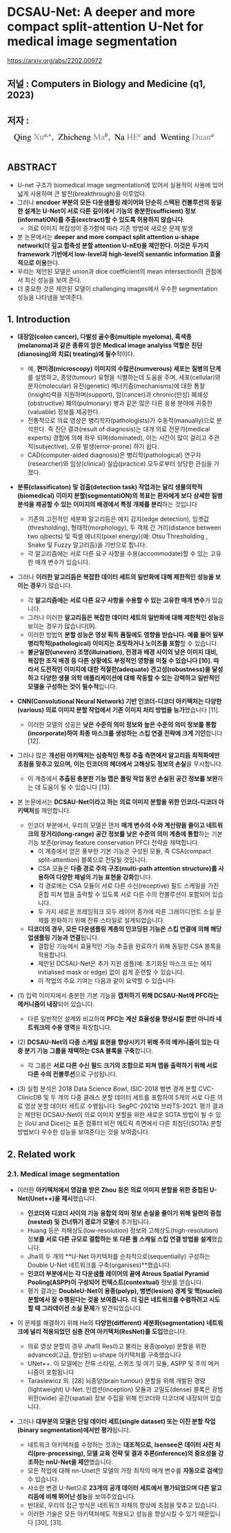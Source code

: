 # DCSAU-Net: A deeper and more compact split-attention U-Net for medical image segmentation

https://arxiv.org/abs/2202.00972

## 저널 :  Computers in Biology and Medicine (q1, 2023)
## 저자 : ![Alt text](image.png)

## ABSTRACT

- U-net 구조가 biomedical image segmentation에 있어서 실용적이 사용에 있어 넓게 사용하며 큰 발전(breakthrough)을 이루었다. 
- 그러나 **encdoer 부분의 모든 다운샘플링 레이어와 단순히 스택된 컨볼루션의 동일한 설계는 U-Net이 서로 다른 깊이에서 기능의 충분한(sufficient) 정보(informatiON)를 추출(exctract)할 수 있도록 허용하지 않습니다**.
  - 의료 이미지 복잡성이 증가함에 따라 기존 방법에 새로운 문제 발생
- 본 논문에서는 **deeper and more compact split attention u-shape network(더 깊고 합축성 분할 attention U-nEt)을 제안한다. 이것은 두가지 framework 기반에서 low-level과 high-level의 semantic information 효율적으로 이용**한다.
- 우리는 제안된 모델은 union과 dice coefficient의 mean intersection의 관점에서 최신 성능을 보여 준다.
- 더 중요한 것은 제안된 모델이 challenging images에서 우수한 segmentation 성능을 나타냄을 보여준다.


## 1. Introduction

- **대장암(colon cancer), 다발성 골수종(multiple myeloma), 흑색종(melanoma)과 같은 종류의 암은 Medical image analyiss 역할은 진단(dianosing)와 치료( treating)에 필수**적이다. 
	- 예, **현미경(microscopy) 이미지의 수많은(numverous) 세포는 질병의 단계**를 설명하고, 종양(tumour) 유형을 식별하는데  도움을 주며, 세포(cellular)와 분자(molecular) 유전(genetic) 메너키즘(mechanisms)에 대한 통찰(insight)력을 지원하며(support), 암(cancer)과 chronic(만성) 폐쇄성(obstructive) 폐의(pulmonary) 병과 같은 많은 다른 응용 분야에 귀중한(valuable) 정보를 제공한다.
	- 전통적으로 의료 영상은 병리학자(pathologists)가 수동적(manually)으로 분석한다. 즉 진단 결과(result of diagnosis)는 대개 의료 전문가(medical experts) 경험에 의해 좌우 되며(dominated), 이는 시간이 많이 걸리고 주관적(subjective), 오류 발생(error-prone) 하기 쉽다.
	- CAD(computer-aided diagnosis)은 병리학(pathological) 연구자(researcher)와 임상(clinical) 실습(practice) 모두로부터 상당한 관심을 가졌다. 
- **분류(classificaton) 및 검출(detection task) 작업과는 달리 생물의학적(biomedical) 이미지 분할(segmentatiON)의 목표는 환자에게 보다 상세한 질병 분석을 제공할 수 있는 이미지의 배경에서 특정 개체를 분리**하는 것입니다
	- 기존의 고전적인 세분화 알고리듬은 에지 감지(edge detection), 임곗값(thresholding), 형태학(morphology), 두 객체 간 거리(distance between two ojbects) 및 픽셀 에너지(pixel energy)(예: Otsu Thresholding , Snake 및 Fuzzy 알고리듬)을 기반으로 합니다. 
	- 각 알고리즘에는 서로 다른 요구 사항을 수용(accommodate)할 수 있는 고유한 매개 변수가 있습니다. 
- 그러나 **이러한 알고리듬은 복잡한 데이터 세트의 일반화에 대해 제한적인 성능을 보이는 경우**가 많습니다.
	- 각 **알고리즘에는 서로 다른 요구 사항을 수용할 수 있는 고유한 매개 변수**가 있습니다. 
	- 그러나 이러한 **알고리듬은 복잡한 데이터 세트의 일반화에 대해 제한적인 성능**을 보이는 경우가 많습니다[9]. 
	- 이러한 방법의 **분할 성능은 영상 획득 품질에도 영향을 받습니다. 예를 들어 일부 병리학적(pathological) 이미지는 흐릿하거나 노이즈를 포함**할 수 있습니다. 
	- **불균일한(uneven) 조명(illuination), 전경과 배경 사이의 낮은 이미지 대비, 복잡한 조직 배경 등 다른 상황에도 부정적인 영향을 미칠 수 있습니다 [10]. 따라서 도전적인 이미지에 대한 적절한(adequate) 견고성(robustness)을 달성하고 다양한 생물 의학 애플리케이션에 대해 작동할 수 있는 강력하고 일반적인 모델을 구성하는 것이 필수적**입니다.

- **CNN(Convolutional Neural Network) 기반 인코더-디코더 아키텍처는 다양한(various) 의료 이미지 분할 작업에서 기존 이미지 처리 방법을 능가**했습니다 [11]. 
	- 이러한 모델의 성공은 **낮은 수준의 의미 정보와 높은 수준의 의미 정보를 통합(incorporate)하여 최종 마스크를 생성하는 스킵 연결 전략에 크게 기인**합니다 [12].
- 그러나 많은 **개선된 아키텍처는 심층적인 특징 추출 측면에서 알고리듬 최적화에만 초점을 맞추고 있으며, 이는 인코더의 헤더에서 고해상도 정보의 손실**을 무시합니다. 
	- 이 계층에서 **추출된 충분한 기능 맵은 풀링 작업 동안 손실된 공간 정보를 보완**하는 데 도움이 될 수 있습니다 [13].

- 본 논문에서는 **DCSAU-Net이라고 하는 의료 이미지 분할을 위한 인코더-디코더 아키텍처**를 제안합니다. 
	- 인코더 부분에서, 우리의 모델은 먼저 **매개 변수의 수와 계산량을 줄이고 네트워크의 장거리(long-range) 공간 정보를 낮은 수준의 의미 계층에 통합**하는 기본 기능 보존(primay feature conservation PFC) 전략을 채택합니다.
		- 이 계층에서 얻은 풍부한 기본 기능은 구성된 모듈, 즉 CSA(compact split-attention) 블록으로 전달될 것입니다. 
		- CSA 모듈은 **다중 경로 주의 구조(multi-path attention structure)를 사용하여 다양한 채널의 기능 표현을 강화**합니다.
		- 각 경로에는 CSA 모듈이 서로 다른 수신(receptive) 필드 스케일을 가진 혼합 피쳐 맵을 출력할 수 있도록 서로 다른 수의 컨볼루션이 포함되어 있습니다. 
		- 두 가지 새로운 프레임워크 모두 레이어 증가에 따른 그레이디언트 소실 문제를 완화하기 위해 잔류 스타일로 설계되었습니다.
	- **디코더의 경우, 모든 다운샘플링 계층의 인코딩된 기능은 스킵 연결에 의해 해당 업샘플링 기능과 연결**됩니다. 
		- 결합된 기능에서 효율적인 기능 추출을 완료하기 위해 동일한 CSA 블록을 적용합니다. 
		- 제안된 DCSAU-Net은 추가 지원 샘플(예: 초기화된 마스크 또는 에지 initialised mask or edge) 없이 쉽게 훈련할 수 있습니다.
		-  이 작업의 주요 기여는 다음과 같이 요약할 수 있습니다:

- (1) 입력 이미지에서 충분한 기본 기능을 **캡처하기 위해 DCSAU-Net에 PFC라는 메커니즘이 내장**되어 있습니다. 
	- 다른 일반적인 설계와 비교하여 **PFC는 계산 효율성을 향상시킬 뿐만 아니라 네트워크의 수용 영역**을 확장합니다.
- (2) **DCSAU-Net의 다중 스케일 표현을 향상시키기 위해 주의 메커니즘이 있는 다중 분기 기능 그룹을 채택하는 CSA 블록을 구축**합니다.
	-  각 그룹은 **서로 다른 수신 필드 크기의 조합으로 피쳐 맵을 출력하기 위해 서로 다른 수의 컨볼루션**으로 구성됩니다.
- (3) 실험 분석은 2018 Data Science Bowl, ISIC-2018 병변 경계 분할 CVC-ClinicDB  및 두 개의 다중 클래스 분할 데이터 세트를 포함하여 5개의 서로 다른 의료 영상 분할 데이터 세트로 수행됩니다: SegPC-2021와 브라TS-2021. 평가 결과는 제안된 DCSAU-Net이 의료 이미지 분할을 위한 새로운 SOTA 방법이 될 수 있는 (IoU and Dice)는 표준 컴퓨터 비전 메트릭 측면에서 다른 최첨단(SOTA) 분할 방법보다 우수한 성능을 보여준다는 것을 보여줍니다.

## 2. Related work

### 2.1. Medical image segmentation

- 이러한 **아키텍처에서 영감을 받은 Zhou 등은 의료 이미지 분할을 위한 중첩된 U-Net(Unet++)을 제시**했습니다. 
	- **인코더와 디코더 사이의 기능 융합의 의미 정보 손실을 줄이기 위해 일련의 중첩(nested) 및 건너뛰기 경로가 모델**에 추가됩니다. 
	- Huang 등은 저해상도(low-resolution) 정보와 고해상도(high-resolution) 정**보를 서로 다른 규모로 결합하는 또 다른 풀 스케일 스킵 연결 방법을 설계**했습니다.
	- Jha의 두 개의 **U-Net 아키텍처를 순차적으로(sequentially) 구성하는 Double U-Net 네트워크를 구축(organises)**했습니다. 
	- **인코더 부분에서는 각 다운샘플 레이어의 끝에 Atrous Spatial Pyramid Pooling(ASPP)이 구성되어 컨텍스트(contextual)** 정보를 얻습니다.
	-  평가 결과는 **DoubleU-Net이 용종(polyp), 병변(lesion) 경계 및 핵(nuclei) 분할에서 잘 수행된다는 것을 보여줍니다. 더 깊은 네트워크를 수렴하려고 시도할 때 그라데이션 소실 문제**가 발견되었습니다.

- 이 문제를 해결하기 위해 He의 **다양한(different) 세분화(segmentation) 네트워크에 널리 적용되었던 심층 잔여 아키텍처(ResNet)를 도입**했습니다. 
	- 의료 영상 분할의 경우 Jha의 Res라고 불리는 용종(polyp) 분할을 위한 advanced(고급, 향상된) u-shape 아키텍처를 구축했습니다
	- UNet++. 이 모델에는 잔류 스타일, 스퀴즈 및 여기 모듈, ASPP 및 주의 메커니즘이 포함됩니다
	- Tarasiewicz 외. [28] 뇌종양(brain tumour) 분할을 위해 개발된 경량(lightweight) U-Net. 인셉션(inception) 모듈과 고밀도(dense) 블록은 광범위한(wide) 공간(spatial) 정보 수집을 위해 인코더와 디코더에 내장되어 있습니다.

- 그러나 **대부분의 모델은 단일 데이터 세트(single dataset) 또는 이진 분할 작업(binary segmentation)에서만 평가**됩니다. 
	- 네트워크 아키텍처를 수정하는 것과는 **대조적으로, Isensee은 데이터 사전 처리(pre-processing), 모델 교육 전략 및 결과 추론(inference)의 중요성을 강조하는 nnU-Net을 제안**했습니다. 
	- 모든 작업에 대해 nn-Unet은 모델의 가장 최적의 매개 변수를 **자동으로 검색**할 수 있습니다. 
	- 사소한 변경 U-Net으로 **23개의 공개 데이터 세트에서 평가되었으며 다른 알고리듬에 비해 뛰어난 성능**을 보여주었습니다.
	-  반대로, 우리의 접근 방식은 네트워크 자체의 향상에 초점을 맞추고 있습니다. 
	- 이러한 기술은 모든 아키텍처에도 적용되고 성능을 향상시킬 수 있기 때문입니다 [30], [31].